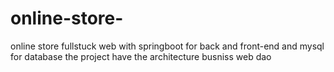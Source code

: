 # online-store-
online store fullstuck web with springboot for back and front-end and mysql for database 
the project have the  architecture busniss web dao 
